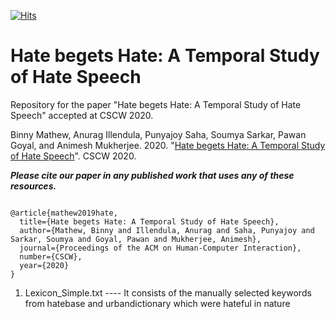 [![Hits](https://hits.seeyoufarm.com/api/count/incr/badge.svg?url=https%3A%2F%2Fgithub.com%2Fbinny-mathew%2FHateBegetsHate_CSCW2020)](https://hits.seeyoufarm.com)

# Hate begets Hate: A Temporal Study of Hate Speech

Repository for the paper "Hate begets Hate: A Temporal Study of Hate Speech" accepted at CSCW 2020.


Binny Mathew, Anurag Illendula, Punyajoy Saha, Soumya Sarkar, Pawan Goyal, and Animesh Mukherjee. 2020. "[Hate begets Hate: A Temporal Study of Hate Speech](https://arxiv.org/abs/1909.10966)". CSCW 2020.

***Please cite our paper in any published work that uses any of these resources.***

~~~

@article{mathew2019hate,
  title={Hate begets Hate: A Temporal Study of Hate Speech},
  author={Mathew, Binny and Illendula, Anurag and Saha, Punyajoy and Sarkar, Soumya and Goyal, Pawan and Mukherjee, Animesh},
  journal={Proceedings of the ACM on Human-Computer Interaction},
  number={CSCW},
  year={2020}
}
~~~


1. Lexicon_Simple.txt  ---- It consists of the manually selected keywords from hatebase and urbandictionary which were hateful in nature

